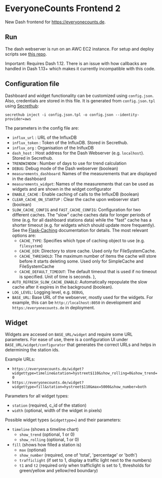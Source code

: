 # EveryoneCounts Frontend 2

New Dash frontend for https://everyonecounts.de.

## Run
The dash webserver is run on an AWC EC2 instance. For setup and deploy scripts see [this repo](https://github.com/socialdistancingdashboard/virushack/tree/master/dash-deploy).

Important: Requires Dash 1.12. There is an issue with how callbacks are handled in Dash 1.13+ which makes it currently incompatible with this code.

## Configuration file
Dashboard and widget functionality can be customized using `config.json`. Also, credentials are stored in this file. It is generated from `config.json.tpl` using [Secrethub](https://secrethub.io):

```
secrethub inject -i config.json.tpl -o config.json --identity-provider=aws
```

The parameters in the config file are:
- `influx_url` : URL of the InfluxDB
- `influx_token` : Token of the InfluxDB. Stored in Secrethub.
- `influx_org` : Organisation of the InlfuxDB
- `dash_host` : Host address for the Dash Webserver (e.g. `localhost`). Stored in Secrethub.
- `TRENDWINDOW` : Number of days to use for trend calculation
- `DEBUG`: Debug mode of the Dash webserver (boolean)
- `measurements_dashboard`: Names of the measurements that are displayed in the dashboard
- `measurements_widget`: Names of the measurements that can be used as widgets and are shown in the widget configurator
- `ENABLE_CACHE` : Enable caching of calls to the InfluxDB (boolean)
- `CLEAR_CACHE_ON_STARTUP` : Clear the cache upon webserver start (boolean)
- `SLOW_CACHE_CONFIG` and `FAST_CACHE_CONFIG`: Configuration for two different caches. The "slow" cache caches data for longer periods of time (e.g. for all dashboard stations data) while the "fast" cache has a shorter timeout (e.g. for widgets which should update more frequently). See the [Flask-Caching](https://flask-caching.readthedocs.io/en/latest/) documentation for details. The most relevant options are:
    - `CACHE_TYPE`: Specifies which type of caching object to use (e.g. `filesystem`)
    - `CACHE_DIR`: Directory to store cache. Used only for FileSystemCache.
    - `CACHE_THRESHOLD`: The maximum number of items the cache will store before it starts deleting some. Used only for SimpleCache and FileSystemCache
    - `CACHE_DEFAULT_TIMEOUT`: The default timeout that is used if no timeout is specified. Unit of time is seconds.
  },
- `AUTO_REFRESH_SLOW_CACHE_ENABLE`: Automatically repopulate the slow cache after it expires in the background (boolean).
- `LOG_LEVEL`: Logging level, e.g. `DEBUG`,
- `BASE_URL`: Base URL of the webserver, mostly used for the widgets. For example, this can be `http://localhost:8050` in development and `https:/everyonecounts.de` in deployment.


## Widget

Widgets are accesed on `BASE_URL/widget` and require some URL parameters. For ease of use, there is a configuration UI under `BASE_URL/widget/configurator` that generates the correct URLs and helps in determining the station ids. 

Example URLs: 
- `https://everyonecounts.de/widget?widgettype=timeline&station=hystreet$110&show_rolling=0&show_trend=0`
- `https://everyonecounts.de/widget?widgettype=fill&station=hystreet$110&max=5000&show_number=both`

Parameters for all widget types:
- `station` (required, c_id of the station)
- `width` (optional, width of the widget in pixels)

Possible widget types (`widgettype=`) and their parameters:
- `timeline` (shows a timeline chart)
    - `show_trend` (optional, 1 or 0)
    - `show_rolling` (optional, 1 or 0)
- `fill` (shows how filled a station is)
    - `max` (optional)
    - `show_number` (required, one of 'total', 'percentage' or 'both')
    - `trafficlight` (if set to 1, display a traffic light next to the numbers)
    - `t1` and `t2` (required only when trafficlight is set to 1, thresholds for green/yellow and yellow/red boundary)

